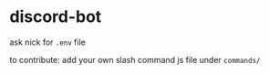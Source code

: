 # discord-bot

ask nick for `.env` file

to contribute: add your own slash command js file under `commands/`
